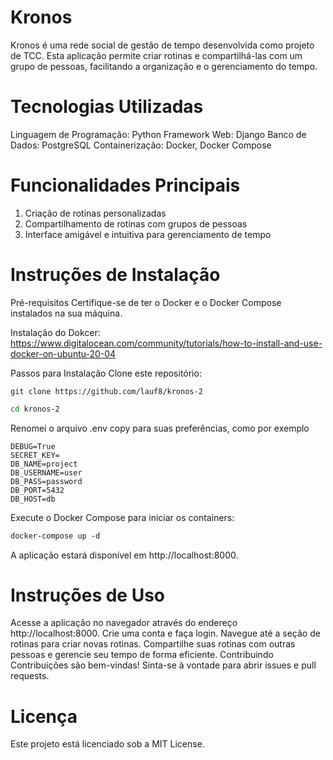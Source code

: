 # Kronos
Kronos é uma rede social de gestão de tempo desenvolvida como projeto de TCC. Esta aplicação permite criar rotinas e compartilhá-las com um grupo de pessoas, facilitando a organização e o gerenciamento do tempo.

# Tecnologias Utilizadas
Linguagem de Programação: Python
Framework Web: Django
Banco de Dados: PostgreSQL
Containerização: Docker, Docker Compose

# Funcionalidades Principais
1. Criação de rotinas personalizadas
2. Compartilhamento de rotinas com grupos de pessoas
3. Interface amigável e intuitiva para gerenciamento de tempo

# Instruções de Instalação
Pré-requisitos
Certifique-se de ter o Docker e o Docker Compose instalados na sua máquina.

Instalação do Dokcer:
<https://www.digitalocean.com/community/tutorials/how-to-install-and-use-docker-on-ubuntu-20-04>

Passos para Instalação
Clone este repositório:

```git
git clone https://github.com/lauf8/kronos-2
```
```bash
cd kronos-2
```

Renomei o arquivo .env copy para suas preferências, como por exemplo

```.env
DEBUG=True
SECRET_KEY=
DB_NAME=project
DB_USERNAME=user
DB_PASS=password
DB_PORT=5432
DB_HOST=db
```

Execute o Docker Compose para iniciar os containers:

```dockerfile
docker-compose up -d
```


A aplicação estará disponível em http://localhost:8000.

# Instruções de Uso
Acesse a aplicação no navegador através do endereço http://localhost:8000.
Crie uma conta e faça login.
Navegue até a seção de rotinas para criar novas rotinas.
Compartilhe suas rotinas com outras pessoas e gerencie seu tempo de forma eficiente.
Contribuindo
Contribuições são bem-vindas! Sinta-se à vontade para abrir issues e pull requests.

# Licença
Este projeto está licenciado sob a MIT License.
